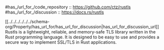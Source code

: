 
#has_/url_for_/code_repository :: https://github.com/ctz/rustls 
#has_/url_for_/discussion :: https://docs.rs/rustls 

[[../../../../../../schema-org/Property/has_url_for/has_url_for_discussion|has_url_for_discussion_url]]
Rustls is a lightweight, reliable, and memory-safe TLS library 
written in the Rust programming language. 
It is designed to be easy to use and provides a secure way to implement SSL/TLS in Rust applications. 

